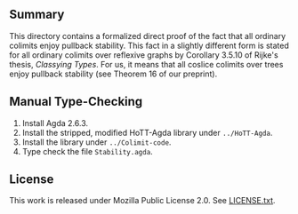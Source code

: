 ## Summary

This directory contains a formalized direct proof of the fact that
all ordinary colimits enjoy pullback stability. This fact in a slightly
different form is stated for all ordinary colimits over reflexive graphs
by Corollary 3.5.10 of Rijke's thesis, *Classying Types*. For us, it
means that all coslice colimits over trees enjoy pullback stability (see
Theorem 16 of our preprint).

## Manual Type-Checking

1. Install Agda 2.6.3.
2. Install the stripped, modified HoTT-Agda library under `../HoTT-Agda`.
3. Install the library under `../Colimit-code`.
3. Type check the file `Stability.agda`.

## License

This work is released under Mozilla Public License 2.0.
See [LICENSE.txt](LICENSE.txt).
